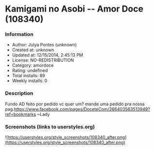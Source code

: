 # Kamigami no Asobi -- Amor Doce (108340)

### Information
- Author: Julya Pontes (unknown)
- Created at: unknown
- Updated at: 12/15/2014, 2:45:13 PM
- License: NO-REDISTRIBUTION
- Category: amordoce
- Rating: undefined
- Total installs: 89
- Weekly installs: 0


### Description
Fundo AD feito por pedido
vc quer um? mande uma pedido pra nossa pag.https://www.facebook.com/pages/DoceteCom/266403563513949?ref=bookmarks
~Lady


### Screenshots (links to userstyles.org)
![https://userstyles.org/style_screenshots/108340_after.png](https://userstyles.org/style_screenshots/108340_after.png)


